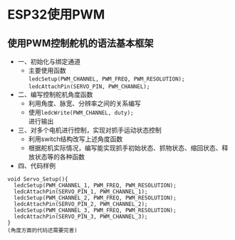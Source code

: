 # ESP32使用PWM
## 使用PWM控制舵机的语法基本框架
- 一、初始化与绑定通道
  * 主要使用函数
  <br>`ledcSetup(PWM_CHANNEL, PWM_FREQ, PWM_RESOLUTION);`
  <br>`ledcAttachPin(SERVO_PIN, PWM_CHANNEL);`
- 二、编写控制舵机角度函数
  * 利用角度、脉宽、分辨率之间的关系编写
  * 使用`ledcWrite(PWM_CHANNEL, duty);`
  <br>进行输出
- 三、对多个电机进行控制，实现对抓手运动状态控制
  * 利用switch结构改写上述角度函数
  * 根据舵机实际情况，编写能实现抓手初始状态、抓物状态、缩回状态、释放状态等的各种函数
- 四、代码样例
```
void Servo_Setup(){
  ledcSetup(PWM_CHANNEL_1, PWM_FREQ, PWM_RESOLUTION);
  ledcAttachPin(SERVO_PIN_1, PWM_CHANNEL_1);
  ledcSetup(PWM_CHANNEL_2, PWM_FREQ, PWM_RESOLUTION);
  ledcAttachPin(SERVO_PIN_2, PWM_CHANNEL_2);
  ledcSetup(PWM_CHANNEL_3, PWM_FREQ, PWM_RESOLUTION);
  ledcAttachPin(SERVO_PIN_3, PWM_CHANNEL_3);
}
(角度方面的代码还需要完善)